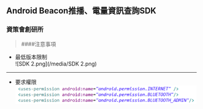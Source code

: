 ## Android Beacon推播、電量資訊查詢SDK
### 資策會創研所
> ####注意事項

* 最低版本限制  
![SDK 2.png](/media/SDK 2.png)  

---

* 要求權限  
![SDK_3.png](/media/SDK_3.png)









